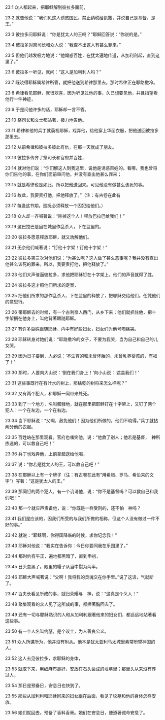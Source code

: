 <a id="1"></a>23:1  众人都起来，把耶稣解到彼拉多面前，  

<a id="2"></a>23:2  就告他说：“我们见这人诱惑国民，禁止纳税给凯撒，并说自己是基督，是王。”  

<a id="3"></a>23:3  彼拉多问耶稣说：“你是犹太人的王吗？”耶稣回答说：“你说的是。”  

<a id="4"></a>23:4  彼拉多对祭司长和众人说：“我查不出这人有甚么罪来。”  

<a id="5"></a>23:5  但他们越发极力地说：“他煽惑百姓，在犹太遍地传道，从加利利起，直到这里了。”  

<a id="6"></a>23:6  彼拉多一听见，就问：“这人是加利利人吗？”  

<a id="7"></a>23:7  既晓得耶稣属希律所管，就把他送到希律那里去。那时希律正在耶路撒冷。  

<a id="8"></a>23:8  希律看见耶稣，就很欢喜，因为听见过他的事，久已想要见他，并且指望看他行一件神迹，  

<a id="9"></a>23:9  于是问他许多的话，耶稣却一言不答。  

<a id="10"></a>23:10  祭司长和文士都站著，极力地告他。  

<a id="11"></a>23:11  希律和他的兵丁就藐视耶稣，戏弄他，给他穿上华丽衣服，把他送回彼拉多那里去。  

<a id="12"></a>23:12  从前希律和彼拉多彼此有仇，在那一天就成了朋友。  

<a id="13"></a>23:13  彼拉多传齐了祭司长和官府并百姓，  

<a id="14"></a>23:14  就对他们说：“你们解这人到我这里，说他是诱惑百姓的。看哪，我也曾将你们告他的事，在你们面前审问他，并没有查出他甚么罪来；  

<a id="15"></a>23:15  就是希律也是如此，所以把他送回来。可见他没有做甚么该死的事。  

<a id="16"></a>23:16  故此，我要责打他，把他释放了。”（注：有古卷在此有  

<a id="17"></a>23:17  每逢这节期，巡抚必须释放一个囚犯给他们。）  

<a id="18"></a>23:18  众人却一齐喊著说：“除掉这个人！释放巴拉巴给我们！”  

<a id="19"></a>23:19  这巴拉巴是因在城里作乱杀人，下在监里的。  

<a id="20"></a>23:20  彼拉多愿意释放耶稣，就又劝解他们。  

<a id="21"></a>23:21  无奈他们喊著说：“钉他十字架！钉他十字架！”  

<a id="22"></a>23:22  彼拉多第三次对他们说：“为甚么呢？这人做了甚么恶事呢？我并没有查出他甚么该死的罪来。所以，我要责打他，把他释放了。”  

<a id="23"></a>23:23  他们大声催逼彼拉多，求他把耶稣钉在十字架上。他们的声音就得了胜。  

<a id="24"></a>23:24  彼拉多这才照他们所求的定案，  

<a id="25"></a>23:25  把他们所求的那作乱杀人、下在监里的释放了，把耶稣交给他们，任凭他们的意思行。  

<a id="26"></a>23:26  带耶稣去的时候，有一个古利奈人西门，从乡下来；他们就抓住他，把十字架搁在他身上，叫他背著跟随耶稣。  

<a id="27"></a>23:27  有许多百姓跟随耶稣，内中有好些妇女，妇女们为他号啕痛哭。  

<a id="28"></a>23:28  耶稣转身对她们说：“耶路撒冷的女子，不要为我哭，当为自己和自己的儿女哭。  

<a id="29"></a>23:29  因为日子要到，人必说：‘不生育的和未曾怀胎的，未曾乳养婴孩的，有福了！’  

<a id="30"></a>23:30  那时，人要向大山说：‘倒在我们身上！’向小山说：‘遮盖我们！’  

<a id="31"></a>23:31  这些事既行在有汁水的树上，那枯乾的树将来怎么样呢？”  

<a id="32"></a>23:32  又有两个犯人，和耶稣一同带来处死。  

<a id="33"></a>23:33  到了一个地方，名叫髑髅地，就在那里把耶稣钉在十字架上，又钉了两个犯人：一个在左边，一个在右边。  

<a id="34"></a>23:34  当下耶稣说：“父啊，赦免他们！因为他们所做的，他们不晓得。”兵丁就拈阄分他的衣服。  

<a id="35"></a>23:35  百姓站在那里观看。官府也嗤笑他，说：“他救了别人；他若是基督，　神所拣选的，可以救自己吧！”  

<a id="36"></a>23:36  兵丁也戏弄他，上前拿醋送给他喝，  

<a id="37"></a>23:37  说：“你若是犹太人的王，可以救自己吧！”  

<a id="38"></a>23:38  在耶稣以上有一个牌子（注：有古卷在此有“用希腊、罗马、希伯来的文字”）写著：“这是犹太人的王。”  

<a id="39"></a>23:39  那同钉的两个犯人，有一个讥诮他，说：“你不是基督吗？可以救自己和我们吧！”  

<a id="40"></a>23:40  那一个就应声责备他，说：“你既是一样受刑的，还不怕　神吗？  

<a id="41"></a>23:41  我们是应该的，因我们所受的与我们所做的相称，但这个人没有做过一件不好的事。”  

<a id="42"></a>23:42  就说：“耶稣啊，你得国降临的时候，求你记念我！”  

<a id="43"></a>23:43  耶稣对他说：“我实在告诉你：今日你要同我在乐园里了。”  

<a id="44"></a>23:44  那时约有午正，遍地都黑暗了，直到申初，　  

<a id="45"></a>23:45  日头变黑了。殿里的幔子从当中裂为两半。  

<a id="46"></a>23:46  耶稣大声喊著说：“父啊！我将我的灵魂交在你手里。”说了这话，气就断了。  

<a id="47"></a>23:47  百夫长看见所成的事，就归荣耀与　神，说：“这真是个义人！”  

<a id="48"></a>23:48  聚集观看的众人见了这所成的事，都捶著胸回去了。　  

<a id="49"></a>23:49  还有一切与耶稣熟识的人和从加利利跟著他来的妇女们，都远远地站著看这些事。  

<a id="50"></a>23:50  有一个人名叫约瑟，是个议士，为人善良公义。  

<a id="51"></a>23:51  众人所谋所为，他并没有附从。他本是犹太亚利马太城里素常盼望神国的人。  

<a id="52"></a>23:52  这人去见彼拉多，求耶稣的身体，  

<a id="53"></a>23:53  就取下来，用细麻布裹好，安放在石头凿成的坟墓里；那里头从来没有葬过人。  

<a id="54"></a>23:54  那日是预备日，安息日也快到了。  

<a id="55"></a>23:55  那些从加利利和耶稣同来的妇女跟在后面，看见了坟墓和他的身体怎样安放。  

<a id="56"></a>23:56  她们就回去，预备了香料香膏。她们在安息日，便遵著诫命安息了。  
